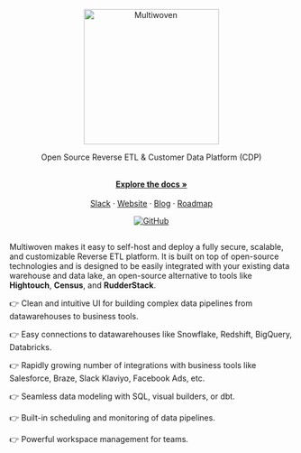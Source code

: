 <p align="center">
  <img src="https://res.cloudinary.com/dsyfasxld/image/upload/v1719329817/MW_x_AIS_-_logo_-_brand_w2jtmz.svg" alt="Multiwoven" width="240" />

  <p align="center">Open Source Reverse ETL & Customer Data Platform (CDP)</p>
</p>

<p align="center">
    <br />
    <a href="https://docs.squared.ai/open-source/introduction" rel=""><strong>Explore the docs »</strong></a>
    <br />
  <br/>
  <a href="https://www.multiwoven.com/slack">Slack</a>
    ·
    <a href="https://squared.ai/multiwoven-reverse-etl">Website</a>
    ·
    <a href="https://blog.squared.ai">Blog</a>
    ·
    <a href="https://github.com/orgs/Multiwoven/projects/4">Roadmap</a>
  </p>
  <p align="center">
    <a href="https://github.com/Multiwoven/multiwoven">
      <img src="https://img.shields.io/badge/-GitHub-181717?style=for-the-badge&logo=GitHub" alt="GitHub">
    </a>
  </p>

##

Multiwoven makes it easy to self-host and deploy a fully secure, scalable, and customizable Reverse ETL platform. It is built on top of open-source technologies and is designed to be easily integrated with your existing data warehouse and data lake, an open-source alternative to tools like **Hightouch**, **Census**, and **RudderStack**.

👉 Clean and intuitive UI for building complex data pipelines from datawarehouses to business tools.

👉 Easy connections to datawarehouses like Snowflake, Redshift, BigQuery, Databricks.

👉 Rapidly growing number of integrations with business tools like Salesforce, Braze, Slack  Klaviyo, Facebook Ads, etc.

👉 Seamless data modeling with SQL, visual builders, or dbt.

👉 Built-in scheduling and monitoring of data pipelines.

👉 Powerful workspace management for teams.
